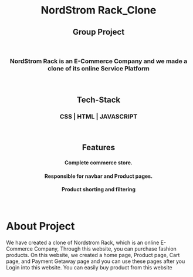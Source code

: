 <h1 align="center">NordStrom Rack_Clone</h1>
<h2 align="center">Group Project</h2>
<br>
<h3 align="center">NordStrom Rack is an E-Commerce Company and we made a clone of its online Service Platform</h3>
<br>
<h2 align="center">Tech-Stack</h2>
<h3 align="center">CSS | HTML | JAVASCRIPT</h3>

<br>
<h2 align="center">Features</h2>
<h4 align="center">Complete commerce store.</h4>
<h4 align="center">Responsible for navbar and Product pages.</h4>
<h4 align="center">Product shorting and filtering</h4>
<br>

<h1>About Project</h1>
<p>We have created a clone of Nordstrom Rack, which is an online E-Commerce Company, Through this website, you can purchase fashion products. On this website, we created a home page, Product page, Cart page, and Payment Getaway page and you can use these pages after you Login into this website. You can easily buy product from this website </p>
